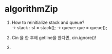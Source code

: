 # algorithmZip

1. How to reinitialize stack and queue?  
 -> stack : st = stack<int>();
 -> queue: que = queue<int>();

2. Cin 을 한 후에 getline을 한다면, cin.ignore()!

3.